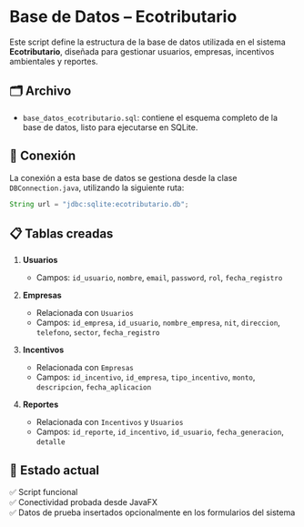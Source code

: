 # Base de Datos – Ecotributario

Este script define la estructura de la base de datos utilizada en el sistema **Ecotributario**, diseñada para gestionar usuarios, empresas, incentivos ambientales y reportes.

## 🗂 Archivo

- `base_datos_ecotributario.sql`: contiene el esquema completo de la base de datos, listo para ejecutarse en SQLite.

## 🔌 Conexión

La conexión a esta base de datos se gestiona desde la clase `DBConnection.java`, utilizando la siguiente ruta:

```java
String url = "jdbc:sqlite:ecotributario.db";
```

## 📋 Tablas creadas

1. **Usuarios**
   - Campos: `id_usuario`, `nombre`, `email`, `password`, `rol`, `fecha_registro`

2. **Empresas**
   - Relacionada con `Usuarios`
   - Campos: `id_empresa`, `id_usuario`, `nombre_empresa`, `nit`, `direccion`, `telefono`, `sector`, `fecha_registro`

3. **Incentivos**
   - Relacionada con `Empresas`
   - Campos: `id_incentivo`, `id_empresa`, `tipo_incentivo`, `monto`, `descripcion`, `fecha_aplicacion`

4. **Reportes**
   - Relacionada con `Incentivos` y `Usuarios`
   - Campos: `id_reporte`, `id_incentivo`, `id_usuario`, `fecha_generacion`, `detalle`

## 🧪 Estado actual

✅ Script funcional  
✅ Conectividad probada desde JavaFX  
✅ Datos de prueba insertados opcionalmente en los formularios del sistema
